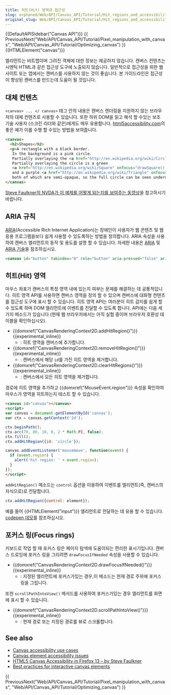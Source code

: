 ```yaml
---
title: 히트(Hit) 영역과 접근성
slug: orphaned/Web/API/Canvas_API/Tutorial/Hit_regions_and_accessibility
original_slug: Web/API/Canvas_API/Tutorial/Hit_regions_and_accessibility
---
```


{{DefaultAPISidebar("Canvas API")}} {{ PreviousNext("Web/API/Canvas_API/Tutorial/Pixel_manipulation_with_canvas", "Web/API/Canvas_API/Tutorial/Optimizing_canvas") }}{{HTMLElement("canvas")}} 

엘리먼트는 비트맵이며 그려진 객체에 대한 정보는 제공하지 않습니다. 캔버스 컨텐츠는 시멘틱 HTML과 같은 접근성 도구에 노출되지 않습니다. 일반적으로 접근성을 위한 웹 사이트 또는 앱에서는 캔버스를 사용하지 않는 것이 좋습니다. 본 가이드라인은 접근성이 향상된 캔버스를 만드는데 도움이 될 것입니다.

## 대체 컨텐츠

`<canvas> ... </ canvas>` 태그 안의 내용은 캔버스 렌더링을 지원하지 않는 브라우저의 대체 컨텐츠로 사용할 수 있습니다. 또한 하위 DOM을 읽고 해석 할 수있는 보조 기술 사용자 (스크린 리더와 같은)에게도 매우 유용합니다. [html5accessibility.com](https://www.html5accessibility.com/tests/canvas.html)의 좋은 예가 이를 수행 할 수있는 방법을 보여줍니다.

```html
<canvas>
  <h2>Shapes</h2>
  <p>A rectangle with a black border.
   In the background is a pink circle.
   Partially overlaying the <a href="http://en.wikipedia.org/wiki/Circle" onfocus="drawCircle();" onblur="drawPicture();">circle</a>.
   Partially overlaying the circle is a green
   <a href="http://en.wikipedia.org/wiki/Square" onfocus="drawSquare();" onblur="drawPicture();">square</a>
   and a purple <a href="http://en.wikipedia.org/wiki/Triangle" onfocus="drawTriangle();" onblur="drawPicture();">triangle</a>,
   both of which are semi-opaque, so the full circle can be seen underneath.</p>
</canvas>
```

[Steve Faulkner의 NVDA가 이 예제를 어떻게 읽는지를 보여주는 동영상](https://www.youtube.com/watch?v=ABeIFlqYiMQ)을 참고하시기 바랍니다.

## ARIA 규칙

[ARIA](/ko/docs/Web/Accessibility/ARIA)(Accessible Rich Internet Application)는 장애인이 사용자가 웹 콘텐츠 및 웹 응용 프로그램을보다 쉽게 사용할 수 있도록하는 방법을 정의합니다. ARIA 속성을 사용하여 캔버스 엘리먼트의 동작 및 용도를 설명 할 수 있습니다. 자세한 내용은 [ARIA](/ko/docs/Web/Accessibility/ARIA) 및 [ARIA 기술](/ko/docs/Web/Accessibility/ARIA/ARIA_Techniques)을 참조하십시오.

```html
<canvas id="button" tabindex="0" role="button" aria-pressed="false" aria-label="Start game"></canvas>
```

## 히트(Hit) 영역

마우스 좌표가 캔버스의 특정 영역 내에 있는지 여부는 문제를 해결하는 데 공통적입니다. 히트 영역 API를 사용하면 캔버스 영역을 정의 할 수 있으며 캔버스에 대화형 컨텐츠를 접근성 도구에 표시 할 수 있습니다. 히트 영역 API는 여러분이 히트 감지를 쉽게 할 수 있도록 하며 DOM 엘리먼트에 이벤트를 전달할 수 있도록 합니다. API에는 다음 세 가지 메소드가 있습니다 (현재 웹 브라우저에서는 아직 실험 중이며 브라우저 호환성 테이블을 확인하십시오).

- {{domxref("CanvasRenderingContext2D.addHitRegion()")}} {{experimental_inline}}
  - : 히트 영역을 캔버스에 추가합니다.
- {{domxref("CanvasRenderingContext2D.removeHitRegion()")}} {{experimental_inline}}
  - : 캔버스에서 해당 `id`를 가진 히트 영역을 제거합니다.
- {{domxref("CanvasRenderingContext2D.clearHitRegions()")}} {{experimental_inline}}
  - : 캔버스에서 모든 히트 영역을 제거합니다.

경로에 히트 영역을 추가하고 {{domxref("MouseEvent.region")}} 속성을 확인하여 마우스가 영역을 히트하는지 테스트 할 수 있습니다.

```html
<canvas id="canvas"></canvas>
<script>
var canvas = document.getElementById('canvas');
var ctx = canvas.getContext('2d');

ctx.beginPath();
ctx.arc(70, 80, 10, 0, 2 * Math.PI, false);
ctx.fill();
ctx.addHitRegion({id: 'circle'});

canvas.addEventListener('mousemove', function(event) {
  if (event.region) {
    alert('hit region: ' + event.region);
  }
});
</script>
```

`addHitRegion()` 메소드는 `control` 옵션을 이용하여 이벤트를 엘리먼트(즉, 캔버스의 자식으로)로 전달합니다.

```js
ctx.addHitRegion({control: element});
```

예를 들어 {{HTMLElement("input")}} 엘리먼트로 전달하는 데 유용 할 수 있습니다. [codepen 데모](https://codepen.io/peterj35/pen/PEdLKx)를 참조하십시오.

## 포커스 링(Focus rings)

키보드로 작업 할 때 포커스 링은 페이지 탐색에 도움이되는 편리한 표시기입니다. 캔버스 드로잉에 포커스 링을 그리려면 `drawFocusIfNeeded` 속성을 사용할 수 있습니다.

- {{domxref("CanvasRenderingContext2D.drawFocusIfNeeded()")}} {{experimental_inline}}
  - : 지정된 엘리먼트에 포커스가있는 경우,이 메소드는 현재 경로 주위에 포커스 링을 그립니다.

또한 `scrollPathIntoView()` 메서드를 사용하여 포커스가있는 경우 엘리먼트를 화면에 표시 할 수 있습니다.

- {{domxref("CanvasRenderingContext2D.scrollPathIntoView()")}} {{experimental_inline}}
  - : 현재 경로 또는 지정된 경로를 뷰로 스크롤합니다.

## See also

- [Canvas accessibility use cases](https://www.w3.org/WAI/PF/HTML/wiki/Canvas_Accessibility_Use_Cases)
- [Canvas element accessibility issues](https://www.w3.org/html/wg/wiki/AddedElementCanvas)
- [HTML5 Canvas Accessibility in Firefox 13 – by Steve Faulkner](http://www.paciellogroup.com/blog/2012/06/html5-canvas-accessibility-in-firefox-13/)
- [Best practices for interactive canvas elements](https://html.spec.whatwg.org/multipage/scripting.html#best-practices)

{{ PreviousNext("Web/API/Canvas_API/Tutorial/Pixel_manipulation_with_canvas", "Web/API/Canvas_API/Tutorial/Optimizing_canvas") }}
